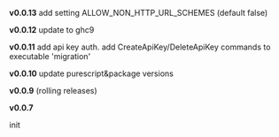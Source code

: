 __v0.0.13__
add setting ALLOW_NON_HTTP_URL_SCHEMES (default false)

__v0.0.12__
update to ghc9

__v0.0.11__
add api key auth. 
add CreateApiKey/DeleteApiKey commands to executable 'migration' 

__v0.0.10__
update purescript&package versions

__v0.0.9__
(rolling releases)

__v0.0.7__

init
